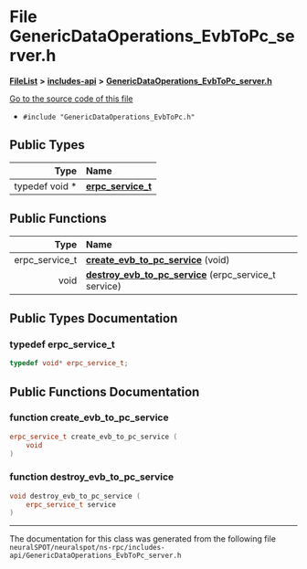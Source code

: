 

# File GenericDataOperations\_EvbToPc\_server.h



[**FileList**](files.md) **>** [**includes-api**](dir_2723405b1f2a31e5bda368efdd9e115c.md) **>** [**GenericDataOperations\_EvbToPc\_server.h**](_generic_data_operations___evb_to_pc__server_8h.md)

[Go to the source code of this file](_generic_data_operations___evb_to_pc__server_8h_source.md)



* `#include "GenericDataOperations_EvbToPc.h"`

















## Public Types

| Type | Name |
| ---: | :--- |
| typedef void \* | [**erpc\_service\_t**](#typedef-erpc_service_t)  <br> |




















## Public Functions

| Type | Name |
| ---: | :--- |
|  erpc\_service\_t | [**create\_evb\_to\_pc\_service**](#function-create_evb_to_pc_service) (void) <br> |
|  void | [**destroy\_evb\_to\_pc\_service**](#function-destroy_evb_to_pc_service) (erpc\_service\_t service) <br> |




























## Public Types Documentation




### typedef erpc\_service\_t 

```C++
typedef void* erpc_service_t;
```



## Public Functions Documentation




### function create\_evb\_to\_pc\_service 

```C++
erpc_service_t create_evb_to_pc_service (
    void
) 
```






### function destroy\_evb\_to\_pc\_service 

```C++
void destroy_evb_to_pc_service (
    erpc_service_t service
) 
```




------------------------------
The documentation for this class was generated from the following file `neuralSPOT/neuralspot/ns-rpc/includes-api/GenericDataOperations_EvbToPc_server.h`


